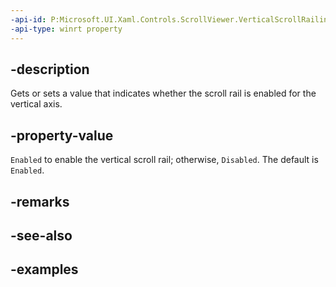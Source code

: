 ```yaml
---
-api-id: P:Microsoft.UI.Xaml.Controls.ScrollViewer.VerticalScrollRailingMode
-api-type: winrt property
---
```


## -description

Gets or sets a value that indicates whether the scroll rail is enabled for the vertical axis.

## -property-value

`Enabled` to enable the vertical scroll rail; otherwise, `Disabled`. The default is `Enabled`.

## -remarks

## -see-also

## -examples

